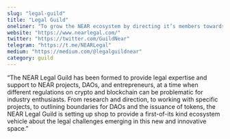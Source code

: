 ```yaml
---
slug: "legal-guild"
title: "Legal Guild"
oneliner: "To grow the NEAR ecosystem by directing it’s members towards a better understanding of their legal necessities"
website: "https://www.nearlegal.com/"
twitter: "https://twitter.com/GuildNear"
telegram: "https://t.me/NEARLegal"
medium: "https://medium.com/@legalguildnear"
category: guild
---
```


“The NEAR Legal Guild has been formed to provide legal expertise and support to NEAR projects, DAOs, and entrepreneurs, at a time when different regulations on crypto and blockchain can be problematic for industry enthusiasts. From research and direction, to working with specific projects, to outlining boundaries for DAOs and the issuance of tokens, the NEAR Legal Guild is setting up shop to provide a first-of-its kind ecosystem vehicle about the legal challenges emerging in this new and innovative space.”
